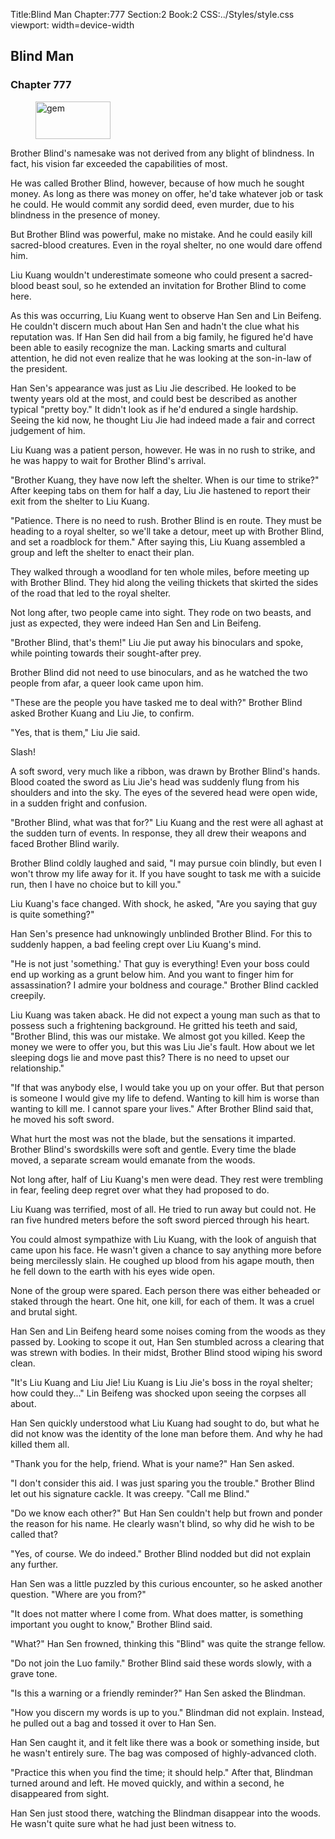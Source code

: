Title:Blind Man 
Chapter:777 
Section:2 
Book:2 
CSS:../Styles/style.css 
viewport: width=device-width
  
## Blind Man
### Chapter 777
  
<figure>
	<img src="../Images/gem.gif" alt="gem" id="gem" width="120" height="60" />
</figure>
  

  
Brother Blind's namesake was not derived from any blight of blindness. In fact, his vision far exceeded the capabilities of most.

He was called Brother Blind, however, because of how much he sought money. As long as there was money on offer, he'd take whatever job or task he could. He would commit any sordid deed, even murder, due to his blindness in the presence of money.

But Brother Blind was powerful, make no mistake. And he could easily kill sacred-blood creatures. Even in the royal shelter, no one would dare offend him.

Liu Kuang wouldn't underestimate someone who could present a sacred-blood beast soul, so he extended an invitation for Brother Blind to come here.

As this was occurring, Liu Kuang went to observe Han Sen and Lin Beifeng. He couldn't discern much about Han Sen and hadn't the clue what his reputation was. If Han Sen did hail from a big family, he figured he'd have been able to easily recognize the man. Lacking smarts and cultural attention, he did not even realize that he was looking at the son-in-law of the president.

Han Sen's appearance was just as Liu Jie described. He looked to be twenty years old at the most, and could best be described as another typical "pretty boy." It didn't look as if he'd endured a single hardship. Seeing the kid now, he thought Liu Jie had indeed made a fair and correct judgement of him.

Liu Kuang was a patient person, however. He was in no rush to strike, and he was happy to wait for Brother Blind's arrival.

"Brother Kuang, they have now left the shelter. When is our time to strike?" After keeping tabs on them for half a day, Liu Jie hastened to report their exit from the shelter to Liu Kuang.

"Patience. There is no need to rush. Brother Blind is en route. They must be heading to a royal shelter, so we'll take a detour, meet up with Brother Blind, and set a roadblock for them." After saying this, Liu Kuang assembled a group and left the shelter to enact their plan.

They walked through a woodland for ten whole miles, before meeting up with Brother Blind. They hid along the veiling thickets that skirted the sides of the road that led to the royal shelter.

Not long after, two people came into sight. They rode on two beasts, and just as expected, they were indeed Han Sen and Lin Beifeng.

"Brother Blind, that's them!" Liu Jie put away his binoculars and spoke, while pointing towards their sought-after prey.

Brother Blind did not need to use binoculars, and as he watched the two people from afar, a queer look came upon him.

"These are the people you have tasked me to deal with?" Brother Blind asked Brother Kuang and Liu Jie, to confirm.

"Yes, that is them," Liu Jie said.

Slash!

A soft sword, very much like a ribbon, was drawn by Brother Blind's hands. Blood coated the sword as Liu Jie's head was suddenly flung from his shoulders and into the sky. The eyes of the severed head were open wide, in a sudden fright and confusion.

"Brother Blind, what was that for?" Liu Kuang and the rest were all aghast at the sudden turn of events. In response, they all drew their weapons and faced Brother Blind warily.

Brother Blind coldly laughed and said, "I may pursue coin blindly, but even I won't throw my life away for it. If you have sought to task me with a suicide run, then I have no choice but to kill you."

Liu Kuang's face changed. With shock, he asked, "Are you saying that guy is quite something?"

Han Sen's presence had unknowingly unblinded Brother Blind. For this to suddenly happen, a bad feeling crept over Liu Kuang's mind.

"He is not just 'something.' That guy is everything! Even your boss could end up working as a grunt below him. And you want to finger him for assassination? I admire your boldness and courage." Brother Blind cackled creepily.

Liu Kuang was taken aback. He did not expect a young man such as that to possess such a frightening background. He gritted his teeth and said, "Brother Blind, this was our mistake. We almost got you killed. Keep the money we were to offer you, but this was Liu Jie's fault. How about we let sleeping dogs lie and move past this? There is no need to upset our relationship."

"If that was anybody else, I would take you up on your offer. But that person is someone I would give my life to defend. Wanting to kill him is worse than wanting to kill me. I cannot spare your lives." After Brother Blind said that, he moved his soft sword.

What hurt the most was not the blade, but the sensations it imparted. Brother Blind's swordskills were soft and gentle. Every time the blade moved, a separate scream would emanate from the woods.

Not long after, half of Liu Kuang's men were dead. They rest were trembling in fear, feeling deep regret over what they had proposed to do.

Liu Kuang was terrified, most of all. He tried to run away but could not. He ran five hundred meters before the soft sword pierced through his heart.

You could almost sympathize with Liu Kuang, with the look of anguish that came upon his face. He wasn't given a chance to say anything more before being mercilessly slain. He coughed up blood from his agape mouth, then he fell down to the earth with his eyes wide open.

None of the group were spared. Each person there was either beheaded or staked through the heart. One hit, one kill, for each of them. It was a cruel and brutal sight.

Han Sen and Lin Beifeng heard some noises coming from the woods as they passed by. Looking to scope it out, Han Sen stumbled across a clearing that was strewn with bodies. In their midst, Brother Blind stood wiping his sword clean.

"It's Liu Kuang and Liu Jie! Liu Kuang is Liu Jie's boss in the royal shelter; how could they..." Lin Beifeng was shocked upon seeing the corpses all about.

Han Sen quickly understood what Liu Kuang had sought to do, but what he did not know was the identity of the lone man before them. And why he had killed them all.

"Thank you for the help, friend. What is your name?" Han Sen asked.

"I don't consider this aid. I was just sparing you the trouble." Brother Blind let out his signature cackle. It was creepy. "Call me Blind."

"Do we know each other?" But Han Sen couldn't help but frown and ponder the reason for his name. He clearly wasn't blind, so why did he wish to be called that?

"Yes, of course. We do indeed." Brother Blind nodded but did not explain any further.

Han Sen was a little puzzled by this curious encounter, so he asked another question. "Where are you from?"

"It does not matter where I come from. What does matter, is something important you ought to know," Brother Blind said.

"What?" Han Sen frowned, thinking this "Blind" was quite the strange fellow.

"Do not join the Luo family." Brother Blind said these words slowly, with a grave tone.

"Is this a warning or a friendly reminder?" Han Sen asked the Blindman.

"How you discern my words is up to you." Blindman did not explain. Instead, he pulled out a bag and tossed it over to Han Sen.

Han Sen caught it, and it felt like there was a book or something inside, but he wasn't entirely sure. The bag was composed of highly-advanced cloth.

"Practice this when you find the time; it should help." After that, Blindman turned around and left. He moved quickly, and within a second, he disappeared from sight.

Han Sen just stood there, watching the Blindman disappear into the woods. He wasn't quite sure what he had just been witness to.